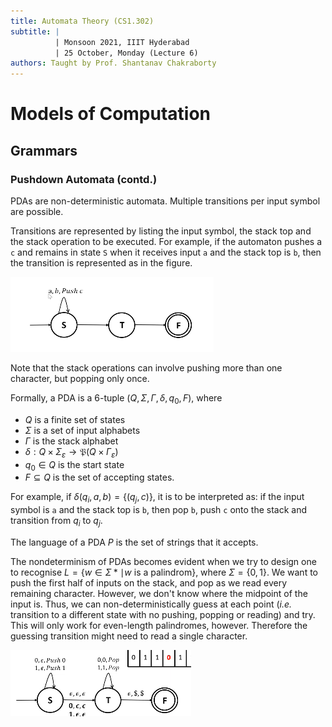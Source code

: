 ```yaml
---
title: Automata Theory (CS1.302)
subtitle: |
          | Monsoon 2021, IIIT Hyderabad
          | 25 October, Monday (Lecture 6)
authors: Taught by Prof. Shantanav Chakraborty
---
```


# Models of Computation
## Grammars
### Pushdown Automata (contd.)
PDAs are non-deterministic automata. Multiple transitions per input symbol are possible.  

Transitions are represented by listing the input symbol, the stack top and the stack operation to be executed. For example, if the automaton pushes a `c` and remains in state `S` when it receives input `a` and the stack top is `b`, then the transition is represented as in the figure.

![Example of a Transition in a PDA](trans.png)  

Note that the stack operations can involve pushing more than one character, but popping only once.  


Formally, a PDA is a 6-tuple $(Q, \Sigma, \Gamma, \delta, q_0, F)$, where

* $Q$ is a finite set of states
* $\Sigma$ is a set of input alphabets
* $\Gamma$ is the stack alphabet
* $\delta : Q \times \Sigma_\varepsilon \to \mathfrak{P}(Q \times \Gamma_\varepsilon)$
* $q_0 \in Q$ is the start state
* $F \subseteq Q$ is the set of accepting states.  

For example, if $\delta(q_i, a, b) = \{(q_j, c)\}$, it is to be interpreted as: if the input symbol is `a` and the stack top is `b`, then pop `b`, push `c` onto the stack and transition from $q_i$ to $q_j$.  

The language of a PDA $P$ is the set of strings that it accepts.  

The nondeterminism of PDAs becomes evident when we try to design one to recognise $L = \{w \in \Sigma* \mid w \text{ is a palindrom}\}$, where $\Sigma = \{0,1\}$. We want to push the first half of inputs on the stack, and pop as we read every remaining character. However, we don't know where the midpoint of the input is. Thus, we can non-deterministically guess at each point (*i.e.* transition to a different state with no pushing, popping or reading) and try.  
This will only work for even-length palindromes, however. Therefore the guessing transition might need to read a single character.  

![A PDA that Accepts Palindromes](pal.png)

